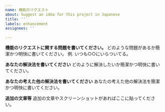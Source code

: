 ```yaml
---
name: 機能のリクエスト
about: Suggest an idea for this project in Japanese
title: ''
labels: enhancement
assignees: ''

---
```


**機能のリクエストに関する問題を書いてください。**
どのような問題があるか簡潔かつ明快に書いてください。 例. いつも○○にいらついてる。

**あなたの解決法を書いてください**
どのように解決したいか簡潔かつ明快に書いてください。

**あなたの考えた他の解決法を書いてください**
あなたの考えた他の解決法を簡潔かつ明快に書いてください。

**追加の文章等**
追加の文章やスクリーンショットがあればここに貼ってください。
